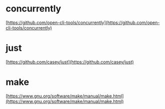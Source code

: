 # concurrently

[https://github.com/open-cli-tools/concurrently](https://github.com/open-cli-tools/concurrently)

# just

[https://github.com/casey/just](https://github.com/casey/just)

# make

[https://www.gnu.org/software/make/manual/make.html](https://www.gnu.org/software/make/manual/make.html)
